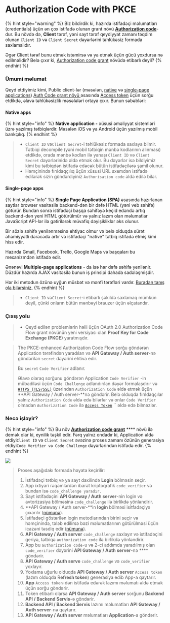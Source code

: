 # Authorization Code with PKCE

{% hint style="warning" %}
Biz bildirdik ki, hazırda istifadəçi məlumatları (credentials) üçün ən çox istifadə olunan grant növü [**Authorization code**](./)-dur. Bu növdə də, **Client** tərəf, yəni sayt tərəf qeydiyyat zamanı təqdim olunan `Client ID` və `Client Secret` dəyərlərini təhlükəsiz formada saxlamalıdır.

Əgər Client tərəf bunu etmək istəmirsə və ya etmək üçün gücü yoxdursa nə edilməlidir? Belə çıxır ki, [Authorization code grant](./) növüdə etibarlı deyil?
{% endhint %}

### Ümumi məlumat

Qeyd etdiyimiz kimi, Public client-lər (məsələn, [native](authorization-code-with-pkce.md#native-apps) və [single-page applications](authorization-code-with-pkce.md#single-page-apps)) [Auth Code grant növü ](./)əsasında [Access token](../../oauth/access-refresh-token.md#access-token-n-dir) üçün sorğu etdikdə, əlavə təhlükəsizlik məsələləri ortaya çıxır. Bunun səbəbləri:

#### **Native apps**

{% hint style="info" %}
**Native application -** xüsusi əməliyyat sistemləri üzrə yazılmış tətbiqlərdir. Məsələn iOS və ya Android üçün yazılmış mobil bankçılıq.
{% endhint %}

> * `Client ID` və`Client Secret`-i təhlükəsiz formada saxlaya bilmir. Tətbiqi decompile (yəni mobil tətbiqin mənbə kodlarının alınması) etdikdə, orada mənbə kodları ilə yanaşı `Client ID` və `Client Secret` dəyərlərinidə əldə etmək olur. Bu dəyərlər isə bildiyimiz kimi bu tətbiqdən istifadə edəcək bütün istifadəçilərə şamil olunur.&#x20;
> * Həmçinində fırıldaqçılıq üçün xüsusi URL sxemdən istifadə edilərək sizin göndərdiyiniz `Authorisation code` əldə edilə bilər.

#### **Single-page apps**

{% hint style="info" %}
**Single Page Application (SPA)** əsasında hazırlanan saytlar browser vasitəsilə backend-dən bir dəfə HTML (yəni veb səhifə) götürür. Bundan sonra istifadəçi başqa səhifəyə keçid edəndə artıq backend-dən yeni HTML götürülmür və yalnız lazım olan məlumatlar JavaScript API-lər ilə gətirilərək müvafiq dəyişikliklər əks olunur.&#x20;

Bir sözlə səhifə yenilənməsinə ehtiyac olmur və belə olduqda sürət əhəmiyyətli dərəcədə artır və istifadəçi "native" tətbiq istifadə etmiş kimi hiss edir.

Hazırda Gmail, Facebook, Trello, Google Maps və başqaları bu mexanizmdən istifadə edir.

Ənənəvi **Multiple-page applications** - da isə hər dəfə səhifə yenilənir. Düzdür hazırda AJAX vasitəsilə bunun iş prinsipi dahada sadələşmişdir.

Hər iki metodun özünə uyğun müsbət və mənfi tərəfləri vardır. [Buradan tanış ola bilərsiniz.](https://medium.com/@NeotericEU/single-page-application-vs-multiple-page-application-2591588efe58)
{% endhint %}

> * `Client ID` və`Client Secret`-i etibarlı şəkildə saxlamaq mümkün deyil, çünki onların bütün mənbəyi brauzer üçün əlçatandır.

### Çıxış yolu

> * Qeyd edilən problemlərin həlli üçün OAuth 2.0 Authorization Code Flow grant növünün yeni versiyası olan **Proof Key for Code Exchange (PKCE)** yaratmışdır.



> The PKCE-enhanced Authorization Code Flow sorğu göndərən Application tərəfindən yaradılan və **API Gateway / Auth server**-nə göndərilən `secret` dəyərini ehtiva edir.&#x20;
>
> Bu `secret`  `Code Verifier` adlanır.&#x20;
>
> Əlavə olaraq sorğunu göndərən Application `Code Verifier` -in mübadiləsi üçün `Code Challenge` adlandırılan dəyər formalaşdırır və [`HTTPS (TLS/SSL)`](../../avtorizasiya-noevl-ri/basic-auth.md#https) üzərindən `Authorization Code` əldə etmək üçün **API Gateway / Auth server-**nə göndərir. Belə olduqda fırıldaqçılar yalnız `Authorization Code` əldə edə bilərlər və onlar `Code Verifier` olmadan `Authorization Code` ilə [`Access Token`](../../oauth/access-refresh-token.md) `` əldə edə bilməzlər.

### Necə işləyir?

{% hint style="info" %}
Bu növ [**Authorization code grant**](./) **** növü ilə demək olar ki, eynilik təşkil edir. Fərq yalnız ondadır ki, Application əldə etdiyi`Client ID` və `Client Secret` əvəzinə proses zamanı özünün generasiya etdiyi`Code Verifier və Code Challenge` dəyərlərindən istifadə edir.
{% endhint %}

![](../../.gitbook/assets/auth\_pcka-2.png)

> Proses aşağıdakı formada həyata keçirilir:
>
> 1. İstifadəçi tətbiq və ya sayt daxilində **Login** bölməsin seçir.
> 2. App ixtiyari rəqəmlərdən ibarət kriptoqrafik `code_verifier` və bundan isə `code_challenge yaradır.`
> 3. Sayt istifadəçini **API Gateway / Auth server**-nin login və avtorizasiya bölməsinə `code_challenge` ilə birlikdə yönləndirir.
> 4. **API Gateway / Auth server-**in **login** bölməsi isitfadəçiyə çıxarılır ([nümunə](./#pop-up)).
> 5. İstifadəçi göstərilən login metodlarından birini seçir və həmçinində, tələb edilirsə bəzi məlumatlarının götürülməsi üçün icazəni təsdiq edir ([nümunə](./#icaz)).
> 6. **API Gateway / Auth server** `code_challenge` saxlayır və istifadəçini geriyə, tətbiqə `authorization code` ilə birlikdə yönləndirir.
> 7. App bu `authorization code`-u və 2-ci addımda yaradılmış olan `code_verifier` dəyərini **API Gateway / Auth server**-nə **** göndərir.
> 8. **API Gateway / Auth serve** `code_challenge` və `code_verifier` yoxlayır.
> 9. Yoxlama uğurlu olduqda **API Gateway / Auth server** `Access token` (lazım olduqda R**efresh token**) generasiya edib App-a qaytarır.
> 10. **App** `Access token`-dən istifadə edərək lazımı məlumatı əldə etmək üçün sorğu göndərir.
> 11. Token etibarlı olarsa **API Gateway / Auth server** sorğunu **Backend API / Backend Servis**-ə göndərir.
> 12. **Backend API / Backend Servis** lazımı məlumatları **API Gateway / Auth server**-nə qaytarır.
> 13. **API Gateway / Auth server** məlumatları **Application**-a göndərir.
